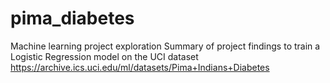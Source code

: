 # pima_diabetes
Machine learning project exploration
Summary of project findings to train a Logistic Regression model on the UCI dataset https://archive.ics.uci.edu/ml/datasets/Pima+Indians+Diabetes
